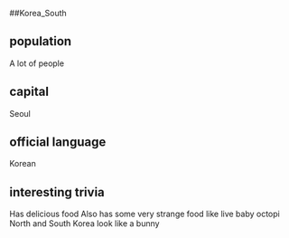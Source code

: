 ##Korea_South
## population
A lot of people 

## capital
Seoul
 
## official language
Korean

## interesting trivia
Has delicious food
Also has some very strange food like live baby octopi
North and South Korea look like a bunny


